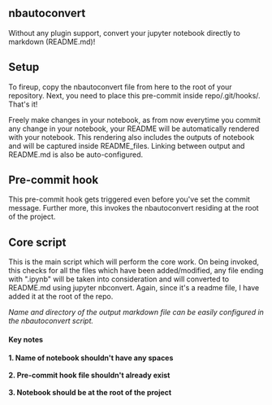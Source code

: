 ## nbautoconvert
  Without any plugin support, convert your jupyter notebook directly to markdown (README.md)!  

## Setup
  To fireup, copy the nbautoconvert file from here to the root of your repository. Next, you need to place this pre-commit inside repo/.git/hooks/. That's it!  

Freely make changes in your notebook, as from now everytime you commit any change in your notebook, your README will be automatically rendered with your notebook. This rendering also includes the outputs of notebook and will be captured inside README_files. Linking between output and README.md is also be auto-configured.  

## Pre-commit hook

  This pre-commit hook gets triggered even before you've set the commit message. Further more, this invokes the nbautoconvert residing at the root of the project.  

## Core script

  This is the main script which will perform the core work. On being invoked, this checks for all the files which have been added/modified, any file ending with ".ipynb" will be taken into consideration and will converted to README.md using jupyter nbconvert. Again, since it's a readme file, I have added it at the root of the repo.  

*Name and directory of the output markdown file can be easily configured in the nbautoconvert script.*

<h4>Key notes<h4>
    1. Name of notebook shouldn't have any spaces<br>
	<br>2. Pre-commit hook file shouldn't already exist<br>
	<br>3. Notebook should be at the root of the project<br>


```python

```
